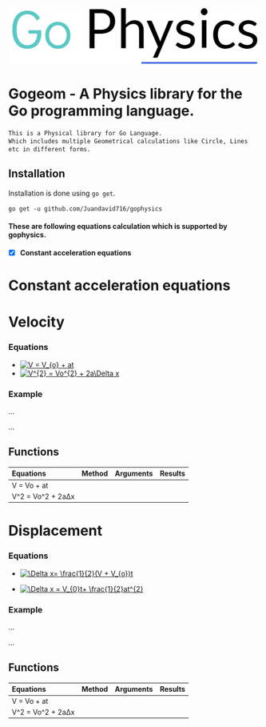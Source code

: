 <p align="center"><img src="https://github.com/Juandavid716/gophysics/blob/master/logo.png"></p>

# Gogeom - A Physics library for the Go programming language.

```
This is a Physical library for Go Language.
Which includes multiple Geometrical calculations like Circle, Lines etc in different forms.
```
## Installation

Installation is done using `go get`.
```
go get -u github.com/Juandavid716/gophysics
```

#### These are following equations calculation which is supported by gophysics.
- [x]  **Constant acceleration equations**



# Constant acceleration equations

# Velocity

### Equations



* <a href="https://www.codecogs.com/eqnedit.php?latex=V&space;=&space;V_{o}&space;&plus;&space;at" target="_blank"><img src="https://latex.codecogs.com/gif.latex?V&space;=&space;V_{o}&space;&plus;&space;at" title="V = V_{o} + at" /></a>
* <a href="https://www.codecogs.com/eqnedit.php?latex=V^{2}&space;=&space;Vo^{2}&space;&plus;&space;2a\Delta&space;x" target="_blank"><img src="https://latex.codecogs.com/gif.latex?V^{2}&space;=&space;Vo^{2}&space;&plus;&space;2a\Delta&space;x" title="V^{2} = Vo^{2} + 2a\Delta x" /></a>

### Example

...


...


## Functions
| Equations                                   | Method                            | Arguments       |  Results | 
| :-------------                         |:-------------                           | :-----            |  :------  | 
|  V = Vo + at|     |           |     | 
|  V^2 = Vo^2 + 2aΔx|   |            |   | 


# Displacement 

### Equations
  
 * <a href="https://www.codecogs.com/eqnedit.php?latex=\Delta&space;x=&space;\frac{1}{2}(V&space;&plus;&space;V_{o})t" target="_blank"><img src="https://latex.codecogs.com/gif.latex?\Delta&space;x=&space;\frac{1}{2}(V&space;&plus;&space;V_{o})t" title="\Delta x= \frac{1}{2}(V + V_{o})t" /></a>
 
 * <a href="https://www.codecogs.com/eqnedit.php?latex=\Delta&space;x&space;=&space;V_{0}t&plus;&space;\frac{1}{2}at^{2}" target="_blank"><img src="https://latex.codecogs.com/gif.latex?\Delta&space;x&space;=&space;V_{0}t&plus;&space;\frac{1}{2}at^{2}" title="\Delta x = V_{0}t+ \frac{1}{2}at^{2}" /></a>


### Example

...


...


## Functions
| Equations                                   | Method                            | Arguments       |  Results | 
| :-------------                         |:-------------                           | :-----            |  :------  | 
|  V = Vo + at|     |           |     | 
|  V^2 = Vo^2 + 2aΔx|   |            |   | 

